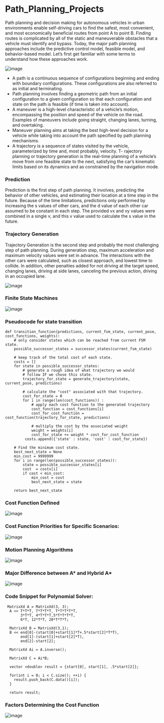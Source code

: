 # Path_Planning_Projects

Path planning and decision making for autonomous vehicles in urban environments enable self-driving cars to find the safest, most convenient, and most economically beneficial routes from point A to point B. Finding routes is complicated by all of the static and maneuverable obstacles that a vehicle must identify and bypass. Today, the major path planning approaches include the predictive control model, feasible model, and behavior-based model. Let’s first get familiar with some terms to understand how these approaches work.

![image](https://user-images.githubusercontent.com/37708330/53702229-f6a04280-3e04-11e9-95c6-26888f5b78ff.png)



- A path is a continuous sequence of configurations beginning and ending with boundary configurations. These configurations are also referred to as initial and terminating.
- Path planning involves finding a geometric path from an initial configuration to a given configuration so that each configuration and state on the path is feasible (if time is taken into account).
- A maneuver is a high-level characteristic of a vehicle’s motion, encompassing the position and speed of the vehicle on the road. Examples of maneuvers include going straight, changing lanes, turning, and overtaking.
- Maneuver planning aims at taking the best high-level decision for a vehicle while taking into account the path specified by path planning mechanisms.
- A trajectory is a sequence of states visited by the vehicle, parameterized by time and, most probably, velocity.
T- rajectory planning or trajectory generation is the real-time planning of a vehicle’s move from one feasible state to the next, satisfying the car’s kinematic limits based on its dynamics and as constrained by the navigation mode.


### Prediction
Prediction is the first step of path planning. It involves, predicting the behavior of other vehicles, and estimating their location at a time step in the future. Because of the time limitations, predictions only performed by increasing the s values of other cars, and the d value of each other car assumed to be constant in each step. The provided vx and vy values were combined in a single v, and this v value used to calculate the s value in the future.

### Trajectory Generation
Trajectory Generation is the second step and probably the most challenging step of path planning. During generation step, maximum acceleration and maximum velocity values were set in advance. The interactions with the other cars were calculated, such as closest approach, and lowest time to collide. In addition, other penalties added for not driving at the target speed, changing lanes, driving at side lanes, canceling the previous action, driving in an occupied lane.

![image](https://user-images.githubusercontent.com/37708330/53702249-29e2d180-3e05-11e9-82ea-c99735b90cbe.png)



### Finite State Machines

![image](https://user-images.githubusercontent.com/37708330/53702329-0bc9a100-3e06-11e9-80c7-f48eb9fa8072.png)


### Pseudocode for state transition

```
def transition_function(predictions, current_fsm_state, current_pose, cost_functions, weights):
    # only consider states which can be reached from current FSM state.
    possible_successor_states = successor_states(current_fsm_state)

    # keep track of the total cost of each state.
    costs = []
    for state in possible_successor_states:
        # generate a rough idea of what trajectory we would
        # follow IF we chose this state.
        trajectory_for_state = generate_trajectory(state, current_pose, predictions)

        # calculate the "cost" associated with that trajectory.
        cost_for_state = 0
        for i in range(len(cost_functions)) :
            # apply each cost function to the generated trajectory
            cost_function = cost_functions[i]
            cost_for_cost_function = cost_function(trajectory_for_state, predictions)

            # multiply the cost by the associated weight
            weight = weights[i]
            cost_for_state += weight * cost_for_cost_function
         costs.append({'state' : state, 'cost' : cost_for_state})

    # Find the minimum cost state.
    best_next_state = None
    min_cost = 9999999
    for i in range(len(possible_successor_states)):
        state = possible_successor_states[i]
        cost  = costs[i]
        if cost < min_cost:
            min_cost = cost
            best_next_state = state 

    return best_next_state

```
### Cost Function Defined

![image](https://user-images.githubusercontent.com/37708330/53994408-8b22e180-4132-11e9-8a6a-267e1094d312.png)

### Cost Function Priorities for Specific Scenarios:

![image](https://user-images.githubusercontent.com/37708330/54076423-c563be80-42ab-11e9-98cd-1887956e1b35.png)


### Motion Planning Algorithms
![image](https://user-images.githubusercontent.com/37708330/54482564-cebdcf80-4845-11e9-93ff-8df0a8787813.png)

### Major Difference between A* and Hybrid A*
![image](https://user-images.githubusercontent.com/37708330/54488032-30f5ef00-489d-11e9-81c7-1ac631e596e4.png)

### Code Snippet for Polynomial Solver:
```
 MatrixXd A = MatrixXd(3, 3);
  A << T*T*T, T*T*T*T, T*T*T*T*T,
       3*T*T, 4*T*T*T,5*T*T*T*T,
       6*T, 12*T*T, 20*T*T*T;
    
  MatrixXd B = MatrixXd(3,1);     
  B << end[0]-(start[0]+start[1]*T+.5*start[2]*T*T),
       end[1]-(start[1]+start[2]*T),
       end[2]-start[2];
          
  MatrixXd Ai = A.inverse();
  
  MatrixXd C = Ai*B;
  
  vector <double> result = {start[0], start[1], .5*start[2]};

  for(int i = 0; i < C.size(); ++i) {
    result.push_back(C.data()[i]);
  }

  return result;
```

### Factors Determining the Cost Function

![image](https://user-images.githubusercontent.com/37708330/54646995-2d32ba00-4aa1-11e9-85ed-891061d6932a.png)


